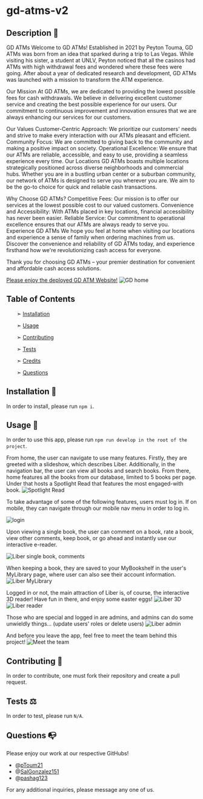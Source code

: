 # gd-atms-v2


## Description 📰
GD ATMs
Welcome to GD ATMs! Established in 2021 by Peyton Touma, GD ATMs was born from an idea that sparked during a trip to Las Vegas. While visiting his sister, a student at UNLV, Peyton noticed that all the casinos had ATMs with high withdrawal fees and wondered where these fees were going. After about a year of dedicated research and development, GD ATMs was launched with a mission to transform the ATM experience.

Our Mission
At GD ATMs, we are dedicated to providing the lowest possible fees for cash withdrawals. We believe in delivering excellent customer service and creating the best possible experience for our users. Our commitment to continuous improvement and innovation ensures that we are always enhancing our services for our customers.

Our Values
Customer-Centric Approach: We prioritize our customers' needs and strive to make every interaction with our ATMs pleasant and efficient.
Community Focus: We are committed to giving back to the community and making a positive impact on society.
Operational Excellence: We ensure that our ATMs are reliable, accessible, and easy to use, providing a seamless experience every time.
Our Locations
GD ATMs boasts multiple locations strategically positioned across diverse neighborhoods and commercial hubs. Whether you are in a bustling urban center or a suburban community, our network of ATMs is designed to serve you wherever you are. We aim to be the go-to choice for quick and reliable cash transactions.

Why Choose GD ATMs?
Competitive Fees: Our mission is to offer our services at the lowest possible cost to our valued customers.
Convenience and Accessibility: With ATMs placed in key locations, financial accessibility has never been easier.
Reliable Service: Our commitment to operational excellence ensures that our ATMs are always ready to serve you.
Experience GD ATMs
We hope you feel at home when visiting our locations and experience a sense of family when ordering machines from us. Discover the convenience and reliability of GD ATMs today, and experience firsthand how we're revolutionizing cash access for everyone.

Thank you for choosing GD ATMs – your premier destination for convenient and affordable cash access solutions.


[Please enjoy the deployed GD ATM Website!]()
![GD home]()


## Table of Contents

&nbsp;&nbsp;&nbsp;&nbsp;&nbsp;&nbsp; ➣ [Installation](#Installation)

&nbsp;&nbsp;&nbsp;&nbsp;&nbsp;&nbsp; ➣ [Usage](#Usage)


&nbsp;&nbsp;&nbsp;&nbsp;&nbsp;&nbsp; ➣ [Contributing](#Contributing)

&nbsp;&nbsp;&nbsp;&nbsp;&nbsp;&nbsp; ➣ [Tests](#Tests)

&nbsp;&nbsp;&nbsp;&nbsp;&nbsp;&nbsp; ➣ [Credits](#Credits)

&nbsp;&nbsp;&nbsp;&nbsp;&nbsp;&nbsp; ➣ [Questions](#Questions)


<a id="Installation"></a>
## Installation 🔌

In order to install, please run `npm i`.


<a id="Usage"></a>
## Usage 🧮

In order to use this app, please run `npm run develop in the root of the project`.


From home, the user can navigate to use many features. Firstly, they are greeted with a slideshow, which describes Liber. Additionally, in the navigation bar, the user can view all books and search books. From there, home features all the books from our database, limited to 5 books per page. Under that hosts a Spotlight Read that features the most engaged-with book.
![Spotlight Read](./client/src/assets/readmeimages/spotlight.png)

To take advantage of some of the following features, users must log in. If on mobile, they can navigate through our mobile nav menu in order to log in.

![login](./client/src/assets/readmeimages/login.png)

Upon viewing a single book, the user can comment on a book, rate a book, view other comments, keep book, or go ahead and instantly use our interactive e-reader.

![Liber single book, comments](./client/src/assets/readmeimages/singlebook.png)

When keeping a book, they are saved to your MyBookshelf in the user's MyLibrary page, where user can also see their account information.
![Liber MyLibrary](./client/src/assets/readmeimages/mylibrary.png)

Logged in or not, the main attraction of Liber is, of course, the interactive 3D reader! Have fun in there, and enjoy some easter eggs!
![Liber 3D](./client/src/assets/readmeimages/3d.png)
![Liber reader](./client/src/assets/readmeimages/reader.png)

Those who are special and logged in are admins, and admins can do some unwieldly things...
(update users' roles or delete users)
![Liber admin](./client/src/assets/readmeimages/admin.png)

And before you leave the app, feel free to meet the team behind this project!
![Meet the team](./client/src/assets/readmeimages/meetteam.png)


<a id="Contributing"></a>
## Contributing 🍴

In order to contribute, one must fork their repository and create a pull request.


<a id="Tests"></a>
## Tests ⚖️

In order to test, please run `N/A`.



<a id="Questions"></a>
## Questions 📭

Please enjoy our work at our respective GitHubs!
- @[pToum21](https://github.com/pToum21)
- @[SalGonzalez151](https://github.com/SalGonzalez151)
- @[pashag123](https://github.com/pashag123)

For any additional inquiries, please message any one of us.
